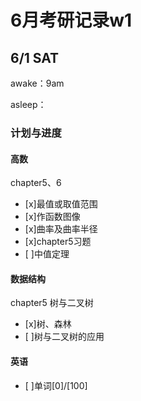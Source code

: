 # 6月考研记录w1


## 6/1 SAT
awake：9am

asleep：

### 计划与进度

#### 高数
chapter5、6
- [x]最值或取值范围 
- [x]作函数图像
- [x]曲率及曲率半径
- [x]chapter5习题
- [ ]中值定理
#### 数据结构
chapter5 树与二叉树
- [x]树、森林
- [ ]树与二叉树的应用
#### 英语
- [ ]单词[0]/[100]
